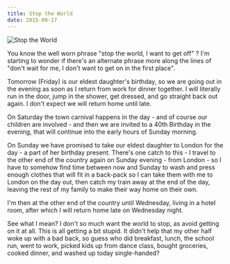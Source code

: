 ```yaml
---
title: Stop the World
date: 2015-09-17
---
```


![Stop the World](https://source.unsplash.com/7QCBakMyDCE/1600x900)

You know the well worn phrase "stop the world, I want to get off" ? I'm starting to wonder if there's an alternate phrase more along the lines of "don't wait for me, I don't want to get on in the first place".

Tomorrow (Friday) is our eldest daughter's birthday, so we are going out in the evening as soon as I return from work for dinner together. I will literally run in the door, jump in the shower, get dressed, and go straight back out again. I don't expect we will return home until late.

On Saturday the town carnival happens in the day - and of course our children are involved - and then we are invited to a 40th Birthday in the evening, that will continue into the early hours of Sunday morning.

On Sunday we have promised to take our eldest daughter to London for the day - a part of her birthday present. There's one catch to this - I travel to the other end of the country again on Sunday evening - from London - so I have to somehow find time between now and Sunday to wash and press enough clothes that will fit in a back-pack so I can take them with me to London on the day out, then catch my train away at the end of the day, leaving the rest of my family to make their way home on their own.

I'm then at the other end of the country until Wednesday, living in a hotel room, after which I will return home late on Wednesday night.

See what I mean? I don't so much want the world to stop, as avoid getting on it at all. This is all getting a bit stupid. It didn't help that my other half woke up with a bad back, so guess who did breakfast, lunch, the school run, went to work, picked kids up from dance class, bought groceries, cooked dinner, and washed up today single-handed?